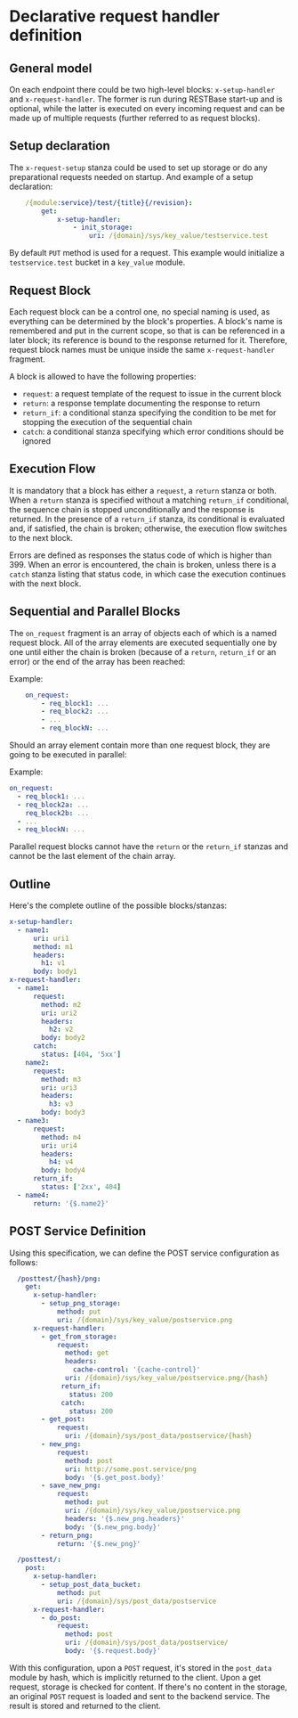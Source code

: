 # Declarative request handler definition

## General model
On each endpoint there could be two high-level blocks: `x-setup-handler` and `x-request-handler`. 
The former is run during RESTBase start-up and is optional, while the latter is executed on every 
incoming request and can be made up of multiple requests (further referred to as request blocks).

## Setup declaration
The `x-request-setup` stanza could be used to set up storage or do any preparational requests needed on startup.
And example of a setup declaration:

```yaml
    /{module:service}/test/{title}{/revision}:
        get:
            x-setup-handler:
                - init_storage:
                    uri: /{domain}/sys/key_value/testservice.test            
```

By default `PUT` method is used for a request. This example would initialize a `testservice.test` bucket in a 
`key_value` module.

## Request Block

Each request block can be a control one, no special naming is used, as everything can be determined by the block's 
properties. A block's name is remembered and put in the current scope, so that is can be referenced in a later block; 
its reference is bound to the response returned for it. Therefore, request block names must be unique inside the same 
`x-request-handler` fragment.

A block is allowed to have the following properties:
- `request`: a request template of the request to issue in the current block
- `return`: a response template documenting the response to return
- `return_if`: a conditional stanza specifying the condition to be met for stopping the execution of the sequential chain
- `catch`: a conditional stanza specifying which error conditions should be ignored

## Execution Flow
It is mandatory that a block has either a `request`, a `return` stanza or both. When a `return` stanza is specified 
without a matching `return_if` conditional, the sequence chain is stopped unconditionally and the response is returned. 
In the presence of a `return_if` stanza, its conditional is evaluated and, if satisfied, the chain is broken; 
otherwise, the execution flow switches to the next block.

Errors are defined as responses the status code of which is higher than 399. When an error is encountered, 
the chain is broken, unless there is a `catch` stanza listing that status code, in which case the execution 
continues with the next block.

## Sequential and Parallel Blocks
The `on_request` fragment is an array of objects each of which is a named request block. 
All of the array elements are executed sequentially one by one until either the chain is broken 
(because of a `return`, `return_if` or an error) or the end of the array has been reached:

Example: 
```yaml
    on_request:
        - req_block1: ...
        - req_block2: ...
        - ...
        - req_blockN: ...
```
        
Should an array element contain more than one request block, they are going to be executed in parallel:

Example:
```yaml
on_request:
  - req_block1: ...
  - req_block2a: ...
    req_block2b: ...
  - ...
  - req_blockN: ...
```
  
Parallel request blocks cannot have the `return` or the `return_if` stanzas and cannot be the last element of 
the chain array.

## Outline
Here's the complete outline of the possible blocks/stanzas:

```yaml
x-setup-handler:
  - name1:
      uri: uri1
      method: m1
      headers:
        h1: v1
      body: body1
x-request-handler:
  - name1:
      request:
        method: m2
        uri: uri2
        headers:
          h2: v2
        body: body2
      catch:
        status: [404, '5xx']
    name2:
      request:
        method: m3
        uri: uri3
        headers:
          h3: v3
        body: body3
  - name3:
      request:
        method: m4
        uri: uri4
        headers:
          h4: v4
        body: body4
      return_if:
        status: ['2xx', 404]
  - name4:
      return: '{$.name2}'
```      
      
## POST Service Definition
Using this specification, we can define the POST service configuration as follows:

```yaml
  /posttest/{hash}/png:
    get:
      x-setup-handler:
        - setup_png_storage:
            method: put 
            uri: /{domain}/sys/key_value/postservice.png
      x-request-handler:
        - get_from_storage:
            request:
              method: get
              headers:
                cache-control: '{cache-control}'
              uri: /{domain}/sys/key_value/postservice.png/{hash}
             return_if:
               status: 200
             catch:
               status: 200
        - get_post:
            request:
              uri: /{domain}/sys/post_data/postservice/{hash}
        - new_png:
            request:
              method: post
              uri: http://some.post.service/png
              body: '{$.get_post.body}'
        - save_new_png:
            request:
              method: put
              uri: /{domain}/sys/key_value/postservice.png
              headers: '{$.new_png.headers}'
              body: '{$.new_png.body}'
        - return_png:
            return: '{$.new_png}'

  /posttest/:
    post:
      x-setup-handler:
        - setup_post_data_bucket:
            method: put
            uri: /{domain}/sys/post_data/postservice
      x-request-handler:
        - do_post:
            request:
              method: post
              uri: /{domain}/sys/post_data/postservice/
              body: '{$.request.body}'
```                      

With this configuration, upon a `POST` request, it's stored in the `post_data` module by hash, which is implicitly returned
to the client. Upon a get request, storage is checked for content. If there's no content in the storage, an original `POST`
request is loaded and sent to the backend service. The result is stored and returned to the client.